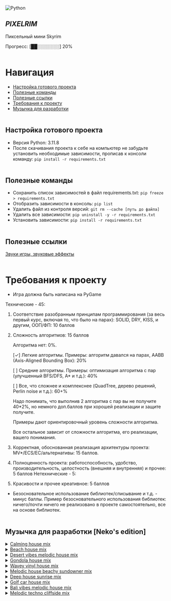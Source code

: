 ![Python](https://img.shields.io/badge/-Python-05122A?style=flat&logo=python)&nbsp;

## *PIXELRIM*
Пиксельный мини Skyrim

Прогресс: [██░░░░░░░] 20%
<br /> <br />


# Навигация
 - [Настройка готового проекта](#setting_up_a_project)
 - [Полезные команды](#useful_commands)
 - [Полезные ссылки](#useful_urls)
 - [Требования к проекту](#project_requirements)
 - [Музычка для разработки](#nekos_music)
<br /> <br />


<a name="setting_up_a_project"></a> 
## Настройка готового проекта
 - Версия Python: 3.11.8
 - После скачивания проекта к себе на компьютер не забудьте установить необходимые зависимости, прописав к консоли команду:  `pip install -r requirements.txt`
<br /> <br />


<a name="useful_commands"></a> 
## Полезные команды
 - Сохранить список зависимостей в файл requirements.txt: `pip freeze > requirements.txt`
 - Отобразить зависимости в консоль: `pip list`
 - Удалить файл из контроля версий: `git rm --cache [путь до файла]`
 - Удалить все зависимости: `pip uninstall -y -r requirements.txt`
 - Установить зависимости: `pip install -r requirements.txt`
<br /> <br />


<a name="useful_urls"></a> 
## Полезные ссылки
[Звуки игры, звуковые эффекты](https://pixabay.com/ru/sound-effects/search/%d0%b7%d0%b2%d1%83%d0%ba%d0%b8%20%d0%b8%d0%b3%d1%80%d1%8b/?pagi=9)
<br /> <br />


<a name="project_requirements"></a> 
# Требования к проекту
- Игра должна быть написана на PyGame

Технические - 45:
1) Соответствие разобранным принципам программирования (за весь первый курс, включая то, что было на парах): SOLID, DRY, KISS, и другим, ООП/ФП: 10 баллов
2) Сложность алгоритмов: 15 баллов


    Алгоритма нет: 0%.

    [✓] Легкие алгоритмы. Примеры: алгоритм давался на парах, AABB (Axis-Aligned Bounding Box): 20%

    [ ] Средние алгоритмы. Примеры: оптимизация алгоритма с пар (улучшенный BFS/DFS, A* и т.д.): 40%

    [ ] Все, что сложнее и комплекснее (QuadTree, дерево решений, Perlin noise и т.д.): 60+%

    Надо понимать, что выполнив 2 алгоритма с пар вы не получите 40*2%, но немного доп.баллов при хорошей реализации и защите получите.

    Примеры дают ориентировочный уровень сложности алгоритма.

    Все остальное зависит от сложности алгоритма, его реализации, вашего понимания.

3) Корректная, обоснованная реализация архитектуры проекта: MV*/ECS/EC/альтернативы: 15 баллов.
4) Полноценность проекта: работоспособность, удобство, производительность, целостность (внешняя и внутренняя) и прочее: 5 баллов
Нетехнические - 5:

1) Красивости и прочее креативное: 5 баллов

- Безосновательное использование библиотек/списывание и т.д. - минус баллы. Пример безосновательного использования библиотек: ничего/почти ничего не реализовано в проекте самостоятельно, все на основе библиотек.
<br /> <br />


<a name="nekos_music"></a>
## Музычка для разработки [Neko's edition]
<details>
  <summary>
    <a href='https://www.youtube.com/watch?v=ZpK0UqP7T-g'>Calming house mix</a>
  </summary>
  <img src='data_for_readme/calming_house_mix.png'></img>
</details>

<details>
  <summary>
    <a href='https://www.youtube.com/watch?v=G-ZtNK8IVAU'>Beach house mix</a>
  </summary>
  <img src='data_for_readme/beach_house_mix.png'></img>
</details>

<details>
  <summary>
    <a href='https://www.youtube.com/watch?v=c_hO_fjmMnk'>Desert vibes melodic house mix</a>
  </summary>
  <img src='data_for_readme/desert_vibes_melodic_house_mix.png'></img>
</details>

<details>
  <summary>
    <a href='https://www.youtube.com/watch?v=tyZqw_UuiF0'>Gondola house mix</a>
  </summary>
  <img src='data_for_readme/gondola_house_mix.png'></img>
</details>

<details>
  <summary>
    <a href='https://www.youtube.com/watch?v=dSZRLMcml8k'>Wavey vinyl house mix</a>
  </summary>
  <img src='data_for_readme/wavey_vinyl_house_mix.png'></img>
</details>

<details>
  <summary>
    <a href='https://www.youtube.com/watch?v=ujLBD9pFPtY'>Melodic house beachy sundowner mix</a>
  </summary>
  <img src='data_for_readme/melodic_house_beachy_sundowner_mix.png'></img>
</details>

<details>
  <summary>
    <a href='https://www.youtube.com/watch?v=ujLBD9pFPtY'>Deep house sunrise mix</a>
  </summary>
  <img src='data_for_readme/deep_house_sunrise_mix.png'></img>
</details>

<details>
  <summary>
    <a href='https://www.youtube.com/watch?v=k91a5HNwoAw'>Golf car house mix</a>
  </summary>
  <img src='data_for_readme/golf_car_house_mix.png'></img>
</details>

<details>
  <summary>
    <a href='https://www.youtube.com/watch?v=vgd-95t-jR4'>Bali vibes melodic house mix</a>
  </summary>
  <img src='data_for_readme/bali_vibes_melodic_house_mix.png'></img>
</details>

<details>
  <summary>
    <a href='https://www.youtube.com/watch?v=xaFIBS3V9s4'>Melodic techno cliffside mix</a>
  </summary>
  <img src='data_for_readme/melodic_techno_cliffside_mix.png'></img>
</details>
<br /> <br />
